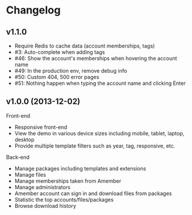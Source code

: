 Changelog
=========

## v1.1.0

* Require Redis to cache data (account memberships, tags)
* #3: Auto-complete when adding tags
* #46: Show the account's memberships when hovering the account name
* #49: In the production env, remove debug info
* #50: Custom 404, 500 error pages
* #51: Nothing happen when typing the account name and clicking Enter

## v1.0.0 (2013-12-02)

Front-end

* Responsive front-end
* View the demo in various device sizes including mobile, tablet, laptop, desktop
* Provide multiple template filters such as year, tag, responsive, etc.

Back-end

* Manage packages including templates and extensions
* Manage files
* Manage memberships taken from Amember
* Manage administrators
* Amember account can sign in and download files from packages
* Statistic the top accounts/files/packages
* Browse download history
